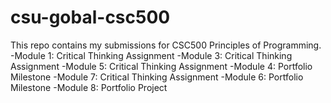 # csu-gobal-csc500

This repo contains my submissions for CSC500 Principles of Programming.
-Module 1: Critical Thinking Assignment
-Module 3: Critical Thinking Assignment
-Module 5: Critical Thinking Assignment
-Module 4: Portfolio Milestone
-Module 7: Critical Thinking Assignment
-Module 6: Portfolio Milestone
-Module 8: Portfolio Project
